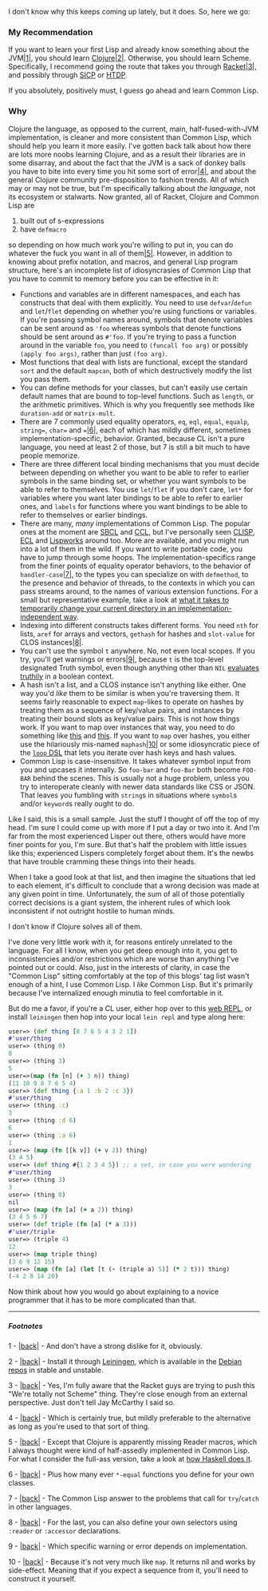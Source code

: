 I don't know why this keeps coming up lately, but it does. So, here we go:

### My Recommendation

If you want to learn your first Lisp and already know something about the JVM<a name="note-Fri-Jan-24-105200EST-2014"></a>[|1|](#foot-Fri-Jan-24-105200EST-2014), you should learn [Clojure](http://clojure.org/)<a name="note-Fri-Jan-24-105205EST-2014"></a>[|2|](#foot-Fri-Jan-24-105205EST-2014). Otherwise, you should learn Scheme. Specifically, I recommend going the route that takes you through [Racket](http://racket-lang.org/)<a name="note-Fri-Jan-24-105208EST-2014"></a>[|3|](#foot-Fri-Jan-24-105208EST-2014), and possibly through [SICP](https://github.com/sarabander/sicp-pdf/raw/master/sicp.pdf) or [HTDP](http://htdp.org/).

If you absolutely, positively must, I guess go ahead and learn Common Lisp.

### Why

Clojure the language, as opposed to the current, main, half-fused-with-JVM implementation, is cleaner and more consistent than Common Lisp, which should help you learn it more easily. I've gotten back talk about how there are lots more noobs learning Clojure, and as a result their libraries are in some disarray, and about the fact that the JVM is a sack of donkey balls you have to bite into every time you hit some sort of error<a name="note-Fri-Jan-24-105212EST-2014"></a>[|4|](#foot-Fri-Jan-24-105212EST-2014), and about the general Clojure community pre-disposition to fashion trends. All of which may or may not be true, but I'm specifically talking about *the language*, not its ecosystem or stalwarts. Now granted, all of Racket, Clojure and Common Lisp are


1.   built out of s-expressions
1.   have `defmacro`


so depending on how much work you're willing to put in, you can do whatever the fuck you want in all of them<a name="note-Fri-Jan-24-105237EST-2014"></a>[|5|](#foot-Fri-Jan-24-105237EST-2014). However, in addition to knowing about prefix notation, and macros, and general Lisp program structure, here's an incomplete list of idiosyncrasies of Common Lisp that you have to commit to memory before you can be effective in it:


-   Functions and variables are in different namespaces, and each has constructs that deal with them explicitly. You need to use `defvar`/`defun` and `let`/`flet` depending on whether you're using functions or variables. If you're passing symbol names around, symbols that denote variables can be sent around as `'foo` whereas symbols that denote functions should be sent around as `#'foo`. If you're trying to pass a function around in the variable `foo`, you need to `(funcall foo arg)` or possibly `(apply foo args)`, rather than just `(foo arg)`.
-   Most functions that deal with lists are functional, except the standard `sort` and the default `mapcan`, both of which destructively modify the list you pass them.
-   You can define methods for your classes, but can't easily use certain default names that are bound to top-level functions. Such as `length`, or the arithmetic primitives. Which is why you frequently see methods like `duration-add` or `matrix-mult`.
-   There are 7 commonly used equality operators, `eq`, `eql`, `equal`, `equalp`, `string=`, `char=` and `=`<a name="note-Fri-Jan-24-105253EST-2014"></a>[|6|](#foot-Fri-Jan-24-105253EST-2014), each of which has mildly different, sometimes implementation-specific, behavior. Granted, because CL isn't a pure language, you need at least 2 of those, but 7 is still a bit much to have people memorize.
-   There are three different local binding mechanisms that you must decide between depending on whether you want to be able to refer to earlier symbols in the same binding set, or whether you want symbols to be able to refer to themselves. You use `let`/`flet` if you don't care, `let*` for variables where you want later bindings to be able to refer to earlier ones, and `labels` for functions where you want bindings to be able to refer to themselves or earlier bindings.
-   There are many, *many* implementations of Common Lisp. The popular ones at the moment are [SBCL](http://www.sbcl.org/) and [CCL](http://ccl.clozure.com/download.html), but I've personally seen [CLISP](http://www.clisp.org/), [ECL](http://ecls.sourceforge.net/) and [Lispworks](http://www.lispworks.com/products/lispworks.html) around too. More are available, and you might run into a lot of them in the wild. If you want to write portable code, you have to jump through some hoops. The implementation-specifics range from the finer points of equality operator behaviors, to the behavior of `handler-case`<a name="note-Fri-Jan-24-105327EST-2014"></a>[|7|](#foot-Fri-Jan-24-105327EST-2014), to the types you can specialize on with `defmethod`, to the presence and behavior of threads, to the contexts in which you can pass streams around, to the names of various extension functions. For a small but representative example, take a look at [what it takes to temporarily change your current directory in an implementation-independent way](https://github.com/Inaimathi/cl-git-fs/blob/master/util.lisp#L12-L56).
-   Indexing into different constructs takes different forms. You need `nth` for lists, `aref` for arrays and vectors, `gethash` for hashes and `slot-value` for CLOS instances<a name="note-Fri-Jan-24-105330EST-2014"></a>[|8|](#foot-Fri-Jan-24-105330EST-2014).
-   You can't use the symbol `t` anywhere. No, not even local scopes. If you try, you'll get warnings or errors<a name="note-Fri-Jan-24-105333EST-2014"></a>[|9|](#foot-Fri-Jan-24-105333EST-2014), because `t` is the top-level designated Truth symbol, even though anything other than `NIL` [evaluates truthily](http://langnostic.blogspot.ca/2013/05/truthy-and-falsy-vs-explicit.html) in a boolean context.
-   A hash isn't a list, and a CLOS instance isn't anything like either. One way you'd *like* them to be similar is when you're traversing them. It seems fairly reasonable to expect `map`-likes to operate on hashes by treating them as a sequence of key/value pairs, and instances by treating their bound slots as key/value pairs. This is not how things work. If you want to map over instances that way, you need to do something like [this](https://github.com/Inaimathi/cl-mop/blob/master/package.lisp) and [this](https://github.com/Inaimathi/cl-mop/blob/master/cl-mop.lisp#L6-L21). If you want to `map` over hashes, you either use the hilariously mis-named `maphash`<a name="note-Fri-Jan-24-105336EST-2014"></a>[|10|](#foot-Fri-Jan-24-105336EST-2014) or some idiosyncratic piece of the [`loop` DSL](http://www.gigamonkeys.com/book/loop-for-black-belts.html) that lets you iterate over hash keys and hash values.
-   Common Lisp is case-insensitive. It takes whatever symbol input from you and upcases it internally. So `foo-bar` and `foo-Bar` both become `FOO-BAR` behind the scenes. This is usually not a huge problem, unless you try to interoperate cleanly with newer data standards like CSS or JSON. That leaves you fumbling with `string`s in situations where `symbol`s and/or `keyword`s really ought to do.


Like I said, this is a small sample. Just the stuff I thought of off the top of my head. I'm sure I could come up with more if I put a day or two into it. And I'm far from the most experienced Lisper out there, others would have more finer points for you, I'm sure. But that's half the problem with little issues like this; experienced Lispers completely forget about them. It's the newbs that have trouble cramming these things into their heads.

When I take a good look at that list, and then imagine the situations that led to each element, it's difficult to conclude that a wrong decision was made at any given point in time. Unfortunately, the sum of all of those potentially correct decisions is a giant system, the inherent rules of which look inconsistent if not outright hostile to human minds.

I don't know if Clojure solves all of them.

I've done very little work with it, for reasons entirely unrelated to the language. For all I know, when you get deep enough into it, you get to inconsistencies and/or restrictions which are worse than anything I've pointed out or could. Also, just in the interests of clarity, in case the "Common Lisp" sitting comfortably at the top of this blogs' tag list wasn't enough of a hint, I use Common Lisp. I *like* Common Lisp. But it's primarily because I've internalized enough minutia to feel comfortable in it.

But do me a favor, if you're a CL user, either hop over to this [web REPL](http://tryclj.com/), or install `leiningen` then hop into your local `lein repl` and type along here:

```clojure
user=> (def thing [8 7 6 5 4 3 2 1])
#'user/thing
user=> (thing 0)
8
user=> (thing 3)
5
user=>(map (fn [n] (+ 3 n)) thing)
(11 10 9 8 7 6 5 4)
user=> (def thing {:a 1 :b 2 :c 3})
#'user/thing
user=> (thing :c)
3
user=> (thing :d 6)
6
user=> (thing :a 6)
1
user=> (map (fn [[k v]] (+ v 2)) thing)
(3 4 5)
user=> (def thing #{1 2 3 4 5}) ;; a set, in case you were wondering
#'user/thing
user=> (thing 3)
3
user=> (thing 0) 
nil
user=> (map (fn [a] (+ a 2)) thing)
(3 4 5 6 7)
user=> (def triple (fn [a] (* a 3)))
#'user/triple
user=> (triple 4)
12
user=> (map triple thing)
(3 6 9 12 15)
user=> (map (fn [a] (let [t (- (triple a) 5)] (* 2 t))) thing)
(-4 2 8 14 20)
```

Now think about how you would go about explaining to a novice programmer that it has to be more complicated than that.

* * *
##### Footnotes
1 - <a name="foot-Fri-Jan-24-105200EST-2014"></a>[|back|](#note-Fri-Jan-24-105200EST-2014) - And don't have a strong dislike for it, obviously.

2 - <a name="foot-Fri-Jan-24-105205EST-2014"></a>[|back|](#note-Fri-Jan-24-105205EST-2014) - Install it through [Leiningen](https://github.com/technomancy/leiningen), which is available in the [Debian repos](http://packages.debian.org/sid/leiningen) in stable and unstable.

3 - <a name="foot-Fri-Jan-24-105208EST-2014"></a>[|back|](#note-Fri-Jan-24-105208EST-2014) - Yes, I'm fully aware that the Racket guys are trying to push this "We're totally not Scheme" thing. They're close enough from an external perspective. Just don't tell Jay McCarthy I said so.

4 - <a name="foot-Fri-Jan-24-105212EST-2014"></a>[|back|](#note-Fri-Jan-24-105212EST-2014) - Which is certainly true, but mildly preferable to the alternative as long as you're used to that sort of thing.

5 - <a name="foot-Fri-Jan-24-105237EST-2014"></a>[|back|](#note-Fri-Jan-24-105237EST-2014) - Except that Clojure is apparently missing Reader macros, which I always thought were kind of half-assedly implemented in Common Lisp. For what I consider the full-ass version, take a look at [how Haskell does it](http://www.haskell.org/haskellwiki/Quasiquotation).

6 - <a name="foot-Fri-Jan-24-105253EST-2014"></a>[|back|](#note-Fri-Jan-24-105253EST-2014) - Plus how many ever `*-equal` functions you define for your own classes.

7 - <a name="foot-Fri-Jan-24-105327EST-2014"></a>[|back|](#note-Fri-Jan-24-105327EST-2014) - The Common Lisp answer to the problems that call for `try`/`catch` in other languages.

8 - <a name="foot-Fri-Jan-24-105330EST-2014"></a>[|back|](#note-Fri-Jan-24-105330EST-2014) - For the last, you can also define your own selectors using `:reader` or `:accessor` declarations.

9 - <a name="foot-Fri-Jan-24-105333EST-2014"></a>[|back|](#note-Fri-Jan-24-105333EST-2014) - Which specific warning or error depends on implementation.

10 - <a name="foot-Fri-Jan-24-105336EST-2014"></a>[|back|](#note-Fri-Jan-24-105336EST-2014) - Because it's not very much like `map`. It returns nil and works by side-effect. Meaning that if you expect a sequence from it, you'll need to construct it yourself.
